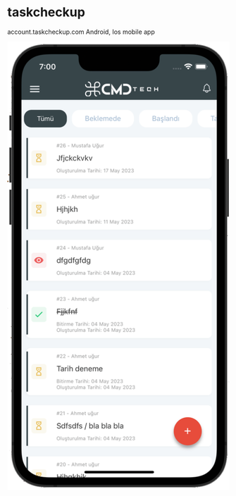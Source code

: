 # taskcheckup
account.taskcheckup.com Android, Ios mobile app

<img src="https://raw.githubusercontent.com/mustafa-m-ugur/taskcheckup/main/assets/images/tasks.png" >
